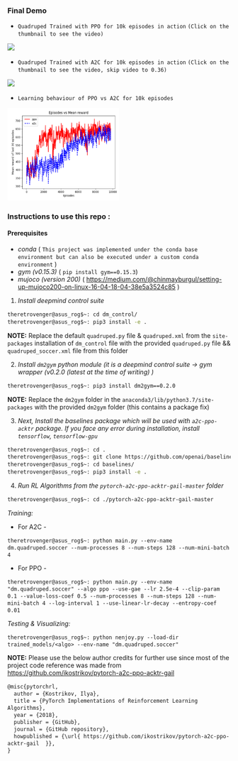 ### Final Demo

* ```Quadruped Trained with PPO for 10k episodes in action``` `(Click on the thumbnail to see the video)`


[<img src="https://img.youtube.com/vi/uRmXBiZup3M/maxresdefault.jpg" width="50%">](https://youtu.be/uRmXBiZup3M)

* ```Quadruped Trained with A2C for 10k episodes in action``` `(Click on the thumbnail to see the video, skip video to 0.36)`



[<img src="https://img.youtube.com/vi/II0lJA0f50c/maxresdefault.jpg" width="50%">](https://youtu.be/II0lJA0f50c) 

* ```Learning behaviour of PPO vs A2C for 10k episodes```

[<img src="a2c_ppo.png" width="50%">](a2c_ppo.png) 

### Instructions to use this repo :

#### Prerequisites
* *conda* ( `This project was implemented under the conda base environment but can also be executed under a custom conda environment` )
* *gym (v0.15.3)* ( `pip install gym==0.15.3`) 
* *mujoco (version 200)* ( https://medium.com/@chinmayburgul/setting-up-mujoco200-on-linux-16-04-18-04-38e5a3524c85 )


1. *Install deepmind control suite* 

```bash
theretrovenger@asus_rog$~: cd dm_control/
theretrovenger@asus_rog$~: pip3 install -e .
```
**NOTE:** Replace the default ```quadruped.py``` file & ```quadruped.xml``` from the ```site-packages``` installation of ```dm_control``` file with the provided ```quadruped.py``` file && ```quadruped_soccer.xml``` file from this folder    

2. *Install `dm2gym` python module (it is a deepmind control suite -> gym wrapper (v0.2.0 (latest at the time of writing) )*

```bash
theretrovenger@asus_rog$~: pip3 install dm2gym==0.2.0 
```

**NOTE:** Replace the ```dm2gym``` folder in the ```anaconda3/lib/python3.7/site-packages``` with the provided ```dm2gym``` folder (this contains a package fix) 

3. *Next, Install the baselines package which will be used with `a2c-ppo-acktr` package. If you face any error during installation, install `tensorflow`, `tensorflow-gpu`*

```bash
theretrovenger@asus_rog$~: cd .
theretrovenger@asus_rog$~: git clone https://github.com/openai/baselines.git
theretrovenger@asus_rog$~: cd baselines/
theretrovenger@asus_rog$~: pip3 install -e .
```
4. *Run RL Algorithms from the ```pytorch-a2c-ppo-acktr-gail-master```  folder* 

```bash
theretrovenger@asus_rog$~: cd ./pytorch-a2c-ppo-acktr-gail-master
```
*Training:*

   * For A2C -
    
    theretrovenger@asus_rog$~: python main.py --env-name dm.quadruped.soccer --num-processes 8 --num-steps 128 --num-mini-batch 4


   * For PPO -
    
    theretrovenger@asus_rog$~: python main.py --env-name "dm.quadruped.soccer" --algo ppo --use-gae --lr 2.5e-4 --clip-param 0.1 --value-loss-coef 0.5 --num-processes 8 --num-steps 128 --num-mini-batch 4 --log-interval 1 --use-linear-lr-decay --entropy-coef 0.01
    
*Testing & Visualizing:*

    theretrovenger@asus_rog$~: python nenjoy.py --load-dir trained_models/<algo> --env-name "dm.quadruped.soccer"
    
**NOTE:** Please use the below author credits for further use since most of the project code reference was made from https://github.com/ikostrikov/pytorch-a2c-ppo-acktr-gail 

```Citation :
@misc{pytorchrl,
  author = {Kostrikov, Ilya},
  title = {PyTorch Implementations of Reinforcement Learning Algorithms},
  year = {2018},
  publisher = {GitHub},
  journal = {GitHub repository},
  howpublished = {\url{ https://github.com/ikostrikov/pytorch-a2c-ppo-acktr-gail  }},
}
```
